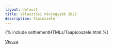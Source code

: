 ```yaml
---
layout: default
title: Választási névjegyzék 2022
description: Tápiószele
---
```


{% include settlementHTMLs/Taapiooszele.html %}

[Vissza](../)